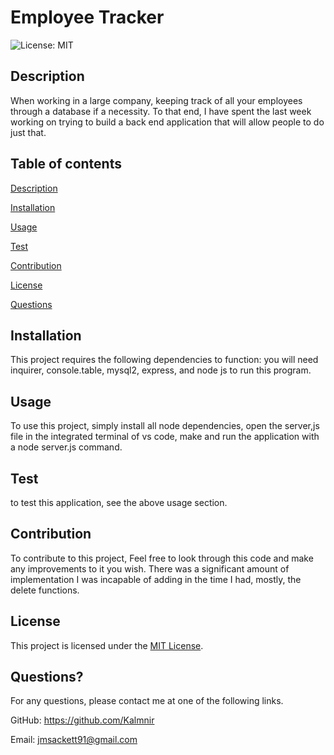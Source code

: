 # Employee Tracker

  ![License: MIT](https://img.shields.io/badge/License-MIT-yellow.svg)
  
## Description
  When working in a large company, keeping track of all your employees through a database if a necessity.  To that end, I have spent the last week working on trying to build a back end application that will allow people to do just that.
  
## Table of contents


[Description](#description)

[Installation](#installation)

[Usage](#usage)

[Test](#test)

[Contribution](#contribution)

[License](#license)

[Questions](#questions)
  
## Installation
  This project requires the following dependencies to function: you will need inquirer, console.table, mysql2, express, and node js to run this program.
  
## Usage
  To use this project, simply install all node dependencies, open the server,js file in the integrated terminal of vs code, make and run the application with a node server.js command.
  
## Test
  to test this application, see the above usage section.
  
## Contribution
  To contribute to this project, Feel free to look through this code and make any improvements to it you wish.  There was a significant amount of implementation I was incapable of adding in the time I had, mostly, the delete functions.
  
## License
  This project is licensed under the [MIT License](https://opensource.org/licenses/MIT).

## Questions?
  For any questions, please contact me at one of the following links.

  GitHub: https://github.com/Kalmnir
  
Email: jmsackett91@gmail.com


